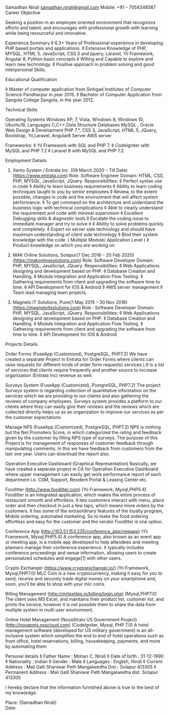 Samadhan Nirali
samadhan.nirali@gmail.com
Mobile:  +91 – 7058348587
Career Objective
                
Seeking a position in an employee oriented environment that recognizes efforts and talent; and encourages with professional growth with learning while being resourceful and innovative.

Experience Summary
◊	6.3+ Years of Professional experience in developing PHP based portals and applications.
◊	Extensive Knowledge of PHP, MYSQL, HTML 5, JavaScript, CSS 3 and jquery, Laravel, Yii Framework, Angular 8, Python basic concepts
◊	Willing and Capable to explore and learn new technology.
◊	Positive approach in problem solving and good interpersonal Skills.

Educational  Qualification
 
◊	 Master of computer application from Sinhgad Institutes of Computer Science Pandharpur in year 2015.
◊	Bachelor of Computer Application from Sangola College Sangola, in the year 2012.

Technical Skills 

Operating Systems	Windows XP, 7, Vista, Windows 8, Windows 10, Ubuntu18.
Languages	C,C++,Data Structure
Databases	MySQL , Oracle
Web Design  & Development        	PHP 7.*, CSS 3, JavaScript, HTML 5, JQuery, Bootstrap, Yii,Laravel, Angular8
Server	AWS server 
      
Frameworks:
◊	Yii Framework with SQL and PHP 7.
◊	CodeIgniter with MySQL and PHP 7.2
◊	Laravel 8 with MySQL and PHP 7.2



Employment Details

1. Xento System / Entrata Inc. (09 March 2020 – Till Date) (https://www.entrata.com)
Role: Software Engineer
Domain: HTML, CSS, PHP, MYSQL, JavaScript, JQuery.
Responsibilities:
◊	Perfect syntax use in code
◊	Ability to learn business requirements
◊	Ability to learn coding techniques taught to you by senior employees
◊	Review, to the extent possible, changes in code and the environment that will affect system performance.
◊	To get command on the architecture and understand the business logic with technical complications
◊	Able to clearly understand the requirement and code with minimal supervision
◊	Excellent Debugging skills & diagnostic tools
◊	Escalate the coding issue to immediate manager and try to solve it
◊	Ability to solve problems quickly and completely.
◊	Expert on server side technology and should have maximum understanding of client side technology
◊	Bind their system knowledge with the code. ( Multiple Module/ Application Level )
◊	Product knowledge on which you are working on

2. MAK Online Solutions, Solapur(7 Dec 2016 – 20 Feb 2020) (https://makonlinesolutions.com)
Role: Software Developer
Domain: PHP, MYSQL, JavaScript, JQuery.
Responsibilities: 
◊	Web Applications designing and development based on PHP.
◊	Database Creation and Handling.
◊	Module Integration and Application Flow Testing.
◊	Gathering requirements from client and upgrading the software time to time.
◊	API Development for IOS & Android
◊	AWS server management
◊	Team lead managing team projects.

3. Magneto IT Solutions, Pune(1 May 2015 – 30 Nov 2016) (https://magnetoitsolutions.com)
Role : Software Developer
Domain: PHP, MYSQL, JavaScript, JQuery.
Responsibilities: 
◊	Web Applications designing and development based on PHP.
◊	Database Creation and Handling.
◊	Module Integration and Application Flow Testing.
◊	Gathering requirements from client and upgrading the software from time to time.
◊	API Development for IOS & Android


Projects Details

Order Forms (FuseApp (Customized), PostgreSQL, PHP7.2)
We have created a separate Project in Entrata for Order Forms where clients can raise requests for different kinds of order form requests( services ).It is a list of services that clients require frequently and another source to increase organization (Entrata Inc) revenue as well.

Surveys System (FuseApp (Customized), PostgreSQL, PHP7.2)
The project Surveys system is regarding collection of quantitative information on the services which we are providing to our clients and also gathering the reviews of company employees. Surveys system provides a platform to our clients where they can easily give their reviews and the reviews which are collected directly helps us as an organization to improve our services as per the customer expectations

Manage NPS (FuseApp (Customized), PostgreSQL, PHP7.2)
NPS is nothing but the Net Promoters Score, in which categorized the rating and feedback given by the customer by filling NPS type of surveys. The purpose of this Project is for management of responses of customer feedback through manipulating comments. In this we have feedback from customers from the last one year. Users can download the report also.

Operation Executive Dashboard (Graphical Representation)
Basically, we have created a separate project in CA for Operation Executive Dashboard where upper management can easily get work performance report of each department i.e. CSM, Support, Resident Portal & Leasing Center etc.

Fooditter (http://www.fooditter.com) (Yii Framework, Mysql,PHP5.4)
Fooditter is an integrated application, which makes the entire process of restaurant smooth and effortless. It lets customers interact with menu, place order and then checkout in just a few taps, which means more orders by the customers. It has some of the extraordinary features of the loyalty program, Mobile ordering, automated marketing. So to make the food ordering effortless and easy for the customer and the vendor Fooditter is one option.

Conference App (http://103.51.153.235/conference_app/newapp) (Yii Framework, Mysql,PHP5.4)
A conference app, also known as an event app or meeting app, is a mobile app developed to help attendees and meeting planners manage their conference experience. It typically includes conference proceedings and venue information, allowing users to create personalized schedules and engage[1] with other users.

Crypto Exchanger  (https://www.cryptoexchanger.io/) (Yii Framework, Mysql,PHP7.0)
MLC Coin is a new cryptocurrency, making it easy for you to send, receive and securely trade digital money on your smartphone and, soon, you’ll be able to shop with your mlc coins.





Billing Management  (http://mrtextiles.in/billing/login.php) (Mysql,PHP7.0)
The client uses MS Excel, and maintains their product list, customer list, and prints the invoice, however it is not possible them to share the data from multiple system in multi user environment, 

Online Hotel Management (NovaStrats US Government Project) (http://novapms.nsscloud.com) (CodeIgniter, Mysql, PHP 7.0)
A hotel management software (developed for US military government) is an all-inclusive system which simplifies the end to end of hotel operations such as front office, hotel reservations, billing, housekeeping, payments, and more by automating them

Personal details
◊	Father Name                 	:    Mohan C. Nirali
◊	Date of birth                  	:    31-12-1990
◊	Nationality                     	:     Indian
◊	Gender                           	:     Male
◊	Languages                      	:     English, Hindi
◊	Current Address                     :     Mali Galli Shaniwar Peth Mangalwedha Dist.: Solapur 413305
◊	Permanent Address              :      Mali Galli Shaniwar Peth Mangalwedha dist. Solapur 413305

     
I hereby declare that the information furnished above is true to the best of my knowledge.


Place:								(Samadhan Nirali)                                                                                   
Date:                                                     

